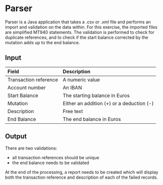 # Parser
Parser is a Java application that takes a .csv or .xml file and performs an import and validation on the data within. For this exercise, the imported files are simplified MT940 statements. The validation is performed to check for duplicate references, and to check if the start balance corrected by the mutation adds up to the end balance.

## Input
| Field | Description |
| :--- | :--- |
| Transaction reference | A numeric value |
| Account number | An IBAN |
| Start Balance | The starting balance in Euros |
| Mutation | Either an addition (+) or a deduction (-) |
| Description | Free text |
| End Balance | The end balance in Euros |

## Output
There are two validations:
* all transaction references should be unique
* the end balance needs to be validated

At the end of the processing, a report needs to be created which will display both the transaction reference and description of each of the failed records.
